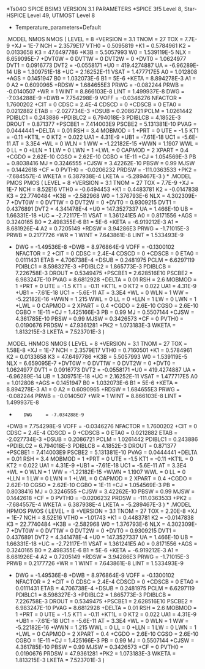 *Ts04O SPICE BSIM3 VERSION 3.1 PARAMETERS
*SPICE 3f5 Level 8, Star-HSPICE Level 49, UTMOST Level 8
* Temperature_parameters=Default

.MODEL NMOS NMOS (                                LEVEL   = 8
+VERSION = 3.1            TNOM    = 27             TOX     = 7.7E-9
+XJ      = 1E-7           NCH     = 2.3579E17      VTH0    = 0.5095819
+K1      = 0.5784961      K2      = 0.0133658      K3      = 47.6497786
+K3B     = 5.5057993      W0      = 1.539119E-5    NLX     = 6.659095E-7
+DVT0W   = 0              DVT1W   = 0              DVT2W   = 0
+DVT0    = 1.0624977      DVT1    = 0.0916773      DVT2    = -0.0558171
+U0      = 419.4274887    UA      = -6.96289E-14   UB      = 1.309751E-18
+UC      = 2.16252E-11    VSAT    = 1.477717E5     A0      = 1.012808
+AGS     = 0.1451947      B0      = 1.032073E-6    B1      = 5E-6
+KETA    = 8.894278E-3    A1      = 0              A2      = 0.6090965
+RDSW    = 1.684655E3     PRWG    = -0.082244      PRWB    = -0.0140507
+WR      = 1              WINT    = 8.866103E-8    LINT    = 1.499937E-8       DWG     = -7.034288E-9
+DWB     = 7.754298E-9    VOFF    = -0.0346276     NFACTOR = 1.7600202
+CIT     = 0              CDSC    = 2.4E-4         CDSCD   = 0
+CDSCB   = 0              ETA0    = 0.0212882      ETAB    = -2.027734E-3
+DSUB    = 0.2086721      PCLM    = 1.0261442      PDIBLC1 = 0.243886
+PDIBLC2 = 6.794018E-3    PDIBLCB = 4.1852E-3      DROUT   = 0.871377
+PSCBE1  = 7.414003E9     PSCBE2  = 5.131381E-10   PVAG    = 0.0444441
+DELTA   = 0.01           RSH     = 3.4            MOBMOD  = 1
+PRT     = 0              UTE     = -1.5           KT1     = -0.11
+KT1L    = 0              KT2     = 0.022          UA1     = 4.31E-9
+UB1     = -7.61E-18      UC1     = -5.6E-11       AT      = 3.3E4
+WL      = 0              WLN     = 1              WW      = -1.22182E-15
+WWN     = 1.1907         WWL     = 0              LL      = 0
+LLN     = 1              LW      = 0              LWN     = 1
+LWL     = 0              CAPMOD  = 2              XPART   = 0.4
+CGDO    = 2.62E-10       CGSO    = 2.62E-10       CGBO    = 1E-11
+CJ      = 1.054569E-3    PB      = 0.8038416      MJ      = 0.3246555
+CJSW    = 3.42262E-10    PBSW    = 0.99           MJSW    = 0.1442618
+CF      = 0              PVTH0   = -0.0206232     PRDSW   = -111.0363533
+PK2     = -7.684557E-4   WKETA   = 6.387938E-4    LKETA   = -5.289467E-3    )
*
.MODEL PMOS PMOS (                                LEVEL   = 8
+VERSION = 3.1            TNOM    = 27             TOX     = 7.7E-9
+XJ      = 1E-7           NCH     = 8.52E16        VTH0    = -0.6494453
+K1      = 0.4483781      K2      = -0.0147838     K3      = 22.7740484
+K3B     = -2.582968      W0      = 1.376793E-6    NLX     = 4.302309E-7
+DVT0W   = 0              DVT1W   = 0              DVT2W   = 0
+DVT0    = 0.9309215      DVT1    = 0.4376891      DVT2    = 4.341478E-4
+U0      = 147.3527337    UA      = 1.466E-10      UB      = 1.66331E-18
+UC      = -2.72117E-11   VSAT    = 1.361241E5     A0      = 0.8171556
+AGS     = 0.3240165      B0      = 2.498355E-6    B1      = 5E-6
+KETA    = -6.919212E-3   A1      = 8.681926E-4    A2      = 0.7205149
+RDSW    = 3.94286E3      PRWG    = -1.71015E-3    PRWB    = 0.2177726
+WR      = 1              WINT    = 7.643861E-8    LINT    = 1.533493E-9
+ DWG     = -1.49536E-8
+DWB     = 8.976864E-9    VOFF    = -0.1300102     NFACTOR = 2
+CIT     = 0              CDSC    = 2.4E-4         CDSCD   = 0
+CDSCB   = 0              ETA0    = 0.0111431      ETAB    = 4.706738E-4
+DSUB    = 0.2481975      PCLM    = 6.6297119      PDIBLC1 = 8.598327E-3
+PDIBLC2 = 1.865773E-3    PDIBLCB = 7.226758E-3    DROUT   = 0.5349475
+PSCBE1  = 2.628516E10    PSCBE2  = 6.983247E-10   PVAG    = 8.6812928
+DELTA   = 0.01           RSH     = 2.6            MOBMOD  = 1
+PRT     = 0              UTE     = -1.5           KT1     = -0.11
+KT1L    = 0              KT2     = 0.022          UA1     = 4.31E-9
+UB1     = -7.61E-18      UC1     = -5.6E-11       AT      = 3.3E4
+WL      = 0              WLN     = 1              WW      = -5.22182E-16
+WWN     = 1.215          WWL     = 0              LL      = 0
+LLN     = 1              LW      = 0              LWN     = 1
+LWL     = 0              CAPMOD  = 2              XPART   = 0.4
+CGDO    = 2.6E-10        CGSO    = 2.6E-10        CGBO    = 1E-11
+CJ      = 1.425166E-3    PB      = 0.99           MJ      = 0.5507144
+CJSW    = 4.361785E-10   PBSW    = 0.99           MJSW    = 0.3426573
+CF      = 0              PVTH0   = 0.0190676      PRDSW   = 47.9361281
+PK2     = 1.073183E-3    WKETA   = 1.813215E-3    LKETA   = 7.523701E-3     )

.MODEL HNMOS NMOS (                                LEVEL   = 8
+VERSION = 3.1            TNOM    = 27             TOX     = 1.58E-8
+XJ      = 1E-7           NCH     = 2.3579E17      VTH0    = 0.7160501
+K1      = 0.5784961      K2      = 0.0133658      K3      = 47.6497786
+K3B     = 5.5057993      W0      = 1.539119E-5    NLX     = 6.659095E-7
+DVT0W   = 0              DVT1W   = 0              DVT2W   = 0
+DVT0    = 1.0624977      DVT1    = 0.0916773      DVT2    = -0.0558171
+U0      = 419.4274887    UA      = -6.96289E-14   UB      = 1.309751E-18
+UC      = 2.16252E-11    VSAT    = 1.477717E5     A0      = 1.012808
+AGS     = 0.1451947      B0      = 1.032073E-6    B1      = 5E-6
+KETA    = 8.894278E-3    A1      = 0              A2      = 0.6090965
+RDSW    = 1.684655E3     PRWG    = -0.082244      PRWB    = -0.0140507
+WR      = 1              WINT    = 8.866103E-8    LINT    = 1.499937E-8
      
+        DWG     = -7.034288E-9
+DWB     = 7.754298E-9    VOFF    = -0.0346276     NFACTOR = 1.7600202
+CIT     = 0              CDSC    = 2.4E-4         CDSCD   = 0
+CDSCB   = 0              ETA0    = 0.0212882      ETAB    = -2.027734E-3
+DSUB    = 0.2086721      PCLM    = 1.0261442      PDIBLC1 = 0.243886
+PDIBLC2 = 6.794018E-3    PDIBLCB = 4.1852E-3      DROUT   = 0.871377
+PSCBE1  = 7.414003E9     PSCBE2  = 5.131381E-10   PVAG    = 0.0444441
+DELTA   = 0.01           RSH     = 3.4            MOBMOD  = 1
+PRT     = 0              UTE     = -1.5           KT1     = -0.11
+KT1L    = 0              KT2     = 0.022          UA1     = 4.31E-9
+UB1     = -7.61E-18      UC1     = -5.6E-11       AT      = 3.3E4
+WL      = 0              WLN     = 1              WW      = -1.22182E-15
+WWN     = 1.1907         WWL     = 0              LL      = 0
+LLN     = 1              LW      = 0              LWN     = 1
+LWL     = 0              CAPMOD  = 2              XPART   = 0.4
+CGDO    = 2.62E-10       CGSO    = 2.62E-10       CGBO    = 1E-11
+CJ      = 1.054569E-3    PB      = 0.8038416      MJ      = 0.3246555
+CJSW    = 3.42262E-10    PBSW    = 0.99           MJSW    = 0.1442618
+CF      = 0              PVTH0   = -0.0206232     PRDSW   = -111.0363533
+PK2     = -7.684557E-4   WKETA   = 6.387938E-4    LKETA   = -5.289467E-3    )
*
.MODEL HPMOS PMOS (                                LEVEL   = 8
+VERSION = 3.1            TNOM    = 27             TOX     = 2.20E-8
+XJ      = 1E-7           NCH     = 8.52E16        VTH0    =  -1.01743
+K1      = 0.4483781      K2      = -0.0147838     K3      = 22.7740484
+K3B     = -2.582968      W0      = 1.376793E-6    NLX     = 4.302309E-7
+DVT0W   = 0              DVT1W   = 0              DVT2W   = 0
+DVT0    = 0.9309215      DVT1    = 0.4376891      DVT2    = 4.341478E-4
+U0      = 147.3527337    UA      = 1.466E-10      UB      = 1.66331E-18
+UC      = -2.72117E-11   VSAT    = 1.361241E5     A0      = 0.8171556
+AGS     = 0.3240165      B0      = 2.498355E-6    B1      = 5E-6
+KETA    = -6.919212E-3   A1      = 8.681926E-4    A2      = 0.7205149
+RDSW    = 3.94286E3      PRWG    = -1.71015E-3    PRWB    = 0.2177726
+WR      = 1              WINT    = 7.643861E-8    LINT    = 1.533493E-9
+ DWG     = -1.49536E-8
+DWB     = 8.976864E-9    VOFF    = -0.1300102     NFACTOR = 2
+CIT     = 0              CDSC    = 2.4E-4         CDSCD   = 0
+CDSCB   = 0              ETA0    = 0.0111431      ETAB    = 4.706738E-4
+DSUB    = 0.2481975      PCLM    = 6.6297119      PDIBLC1 = 8.598327E-3
+PDIBLC2 = 1.865773E-3    PDIBLCB = 7.226758E-3    DROUT   = 0.5349475
+PSCBE1  = 2.628516E10    PSCBE2  = 6.983247E-10   PVAG    = 8.6812928
+DELTA   = 0.01           RSH     = 2.6            MOBMOD  = 1
+PRT     = 0              UTE     = -1.5           KT1     = -0.11
+KT1L    = 0              KT2     = 0.022          UA1     = 4.31E-9
+UB1     = -7.61E-18      UC1     = -5.6E-11       AT      = 3.3E4
+WL      = 0              WLN     = 1              WW      = -5.22182E-16
+WWN     = 1.215          WWL     = 0              LL      = 0
+LLN     = 1              LW      = 0              LWN     = 1
+LWL     = 0              CAPMOD  = 2              XPART   = 0.4
+CGDO    = 2.6E-10        CGSO    = 2.6E-10        CGBO    = 1E-11
+CJ      = 1.425166E-3    PB      = 0.99           MJ      = 0.5507144
+CJSW    = 4.361785E-10   PBSW    = 0.99           MJSW    = 0.3426573
+CF      = 0              PVTH0   = 0.0190676      PRDSW   = 47.9361281
+PK2     = 1.073183E-3    WKETA   = 1.813215E-3    LKETA   = 7.523701E-3     )


